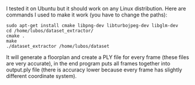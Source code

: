 I tested it on Ubuntu but it should work on any Linux distribution. Here are commands I used to make it work (you have to change the paths):
```
sudo apt-get install cmake libpng-dev libturbojpeg-dev libglm-dev
cd /home/lubos/dataset_extractor/
cmake .
make
./dataset_extractor /home/lubos/dataset
```

It will generate a floorplan and create a PLY file for every frame (these files are very accurate), in the end program puts all frames together into output.ply file (there is accuracy lower because every frame has slightly different coordinate system). 
